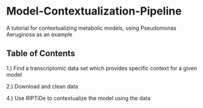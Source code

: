 # Model-Contextualization-Pipeline
A tutorial for contextualizing metabolic models, using Pseudomonas Aeruginosa as an example


## Table of Contents
1.) Find a transcriptomic data set which provides specific context for a given model

2.) Download and clean data

4.) Use RIPTiDe to contextualize the model using the data
